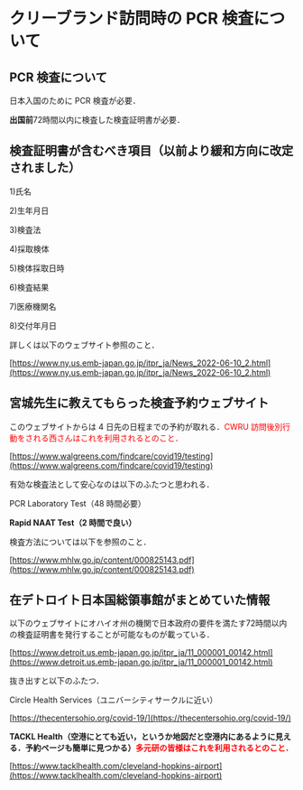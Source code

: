 # クリーブランド訪問時の PCR 検査について

## PCR 検査について
日本入国のために PCR 検査が必要．

**出国前**72時間以内に検査した検査証明書が必要．

## 検査証明書が含むべき項目（以前より緩和方向に改定されました）
1)氏名

2)生年月日

3)検査法

4)採取検体

5)検体採取日時

6)検査結果

7)医療機関名

8)交付年月日

詳しくは以下のウェブサイト参照のこと．

[https://www.ny.us.emb-japan.go.jp/itpr_ja/News_2022-06-10_2.html](https://www.ny.us.emb-japan.go.jp/itpr_ja/News_2022-06-10_2.html)

## 宮城先生に教えてもらった検査予約ウェブサイト
このウェブサイトからは 4 日先の日程までの予約が取れる．<span style="color:red;">CWRU 訪問後別行動をされる西さんはこれを利用されるとのこと．</span>

[https://www.walgreens.com/findcare/covid19/testing](https://www.walgreens.com/findcare/covid19/testing)

有効な検査法として安心なのは以下のふたつと思われる．

PCR Laboratory Test（48 時間必要）

**Rapid NAAT Test（2 時間で良い）**

検査方法については以下を参照のこと．

[https://www.mhlw.go.jp/content/000825143.pdf](https://www.mhlw.go.jp/content/000825143.pdf)

## 在デトロイト日本国総領事館がまとめていた情報
以下のウェブサイトにオハイオ州の機関で日本政府の要件を満たす72時間以内の検査証明書を発行することが可能なものが載っている．

[https://www.detroit.us.emb-japan.go.jp/itpr_ja/11_000001_00142.html](https://www.detroit.us.emb-japan.go.jp/itpr_ja/11_000001_00142.html)

抜き出すと以下のふたつ．

Circle Health Services（ユニバーシティサークルに近い）

[https://thecentersohio.org/covid-19/](https://thecentersohio.org/covid-19/)

**TACKL Health（空港にとても近い，というか地図だと空港内にあるように見える．予約ページも簡単に見つかる）<span style="color:red;">多元研の皆様はこれを利用されるとのこと．</span>**

[https://www.tacklhealth.com/cleveland-hopkins-airport](https://www.tacklhealth.com/cleveland-hopkins-airport)
